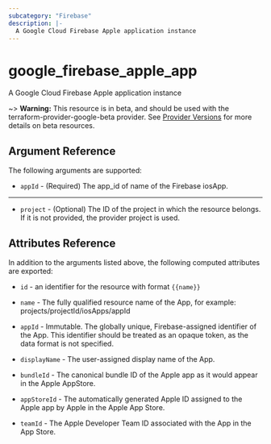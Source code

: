 ```yaml
---
subcategory: "Firebase"
description: |-
  A Google Cloud Firebase Apple application instance
---
```


# google\_firebase\_apple\_app

A Google Cloud Firebase Apple application instance

\~> **Warning:** This resource is in beta, and should be used with the terraform-provider-google-beta provider.
See [Provider Versions](https://terraform.io/docs/providers/google/guides/provider_versions.html) for more details on beta resources.

## Argument Reference

The following arguments are supported:

* `appId` -
  (Required)
  The app\_id of name of the Firebase iosApp.

***

* `project` - (Optional) The ID of the project in which the resource belongs.
  If it is not provided, the provider project is used.

## Attributes Reference

In addition to the arguments listed above, the following computed attributes are exported:

*   `id` - an identifier for the resource with format `{{name}}`

*   `name` -
    The fully qualified resource name of the App, for example:
    projects/projectId/iosApps/appId

*   `appId` -
    Immutable. The globally unique, Firebase-assigned identifier of the App.
    This identifier should be treated as an opaque token, as the data format is not specified.

*   `displayName` -
    The user-assigned display name of the App.

*   `bundleId` -
    The canonical bundle ID of the Apple app as it would appear in the Apple AppStore.

*   `appStoreId` -
    The automatically generated Apple ID assigned to the Apple app by Apple in the Apple App Store.

*   `teamId` -
    The Apple Developer Team ID associated with the App in the App Store.
